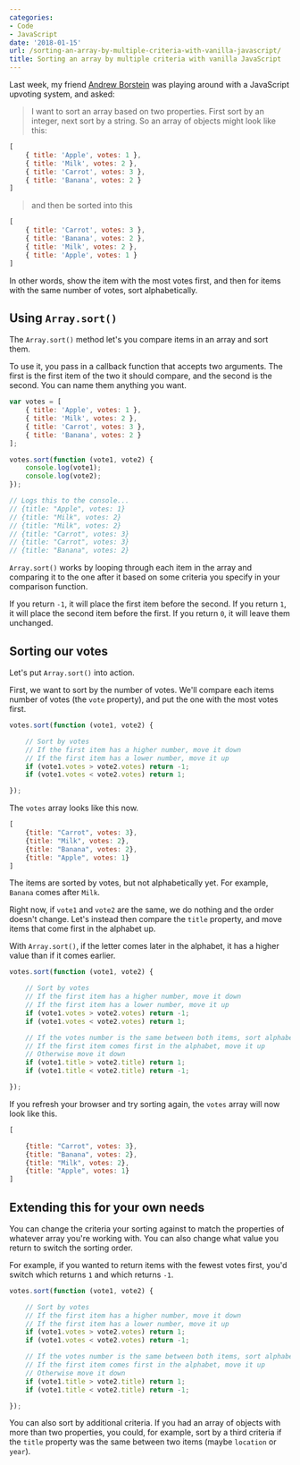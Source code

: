 ```yaml
---
categories:
- Code
- JavaScript
date: '2018-01-15'
url: /sorting-an-array-by-multiple-criteria-with-vanilla-javascript/
title: Sorting an array by multiple criteria with vanilla JavaScript
---
```


Last week, my friend [Andrew Borstein](http://andrewborstein.github.io/portfolio/) was playing around with a JavaScript upvoting system, and asked:

> I want to sort an array based on two properties. First sort by an integer, next sort by a string. So an array of objects might look like this:

```js
[
	{ title: 'Apple', votes: 1 },
	{ title: 'Milk', votes: 2 },
	{ title: 'Carrot', votes: 3 },
	{ title: 'Banana', votes: 2 }
]
```

> and then be sorted into this

```js
[
	{ title: 'Carrot', votes: 3 },
	{ title: 'Banana', votes: 2 },
	{ title: 'Milk', votes: 2 },
	{ title: 'Apple', votes: 1 }
]
```

In other words, show the item with the most votes first, and then for items with the same number of votes, sort alphabetically.

## Using `Array.sort()`

The `Array.sort()` method let's you compare items in an array and sort them.

To use it, you pass in a callback function that accepts two arguments. The first is the first item of the two it should compare, and the second is the second. You can name them anything you want.

```js
var votes = [
	{ title: 'Apple', votes: 1 },
	{ title: 'Milk', votes: 2 },
	{ title: 'Carrot', votes: 3 },
	{ title: 'Banana', votes: 2 }
];

votes.sort(function (vote1, vote2) {
	console.log(vote1);
	console.log(vote2);
});

// Logs this to the console...
// {title: "Apple", votes: 1}
// {title: "Milk", votes: 2}
// {title: "Milk", votes: 2}
// {title: "Carrot", votes: 3}
// {title: "Carrot", votes: 3}
// {title: "Banana", votes: 2}
```

`Array.sort()` works by looping through each item in the array and comparing it to the one after it based on some criteria you specify in your comparison function.

If you return `-1`, it will place the first item before the second. If you return `1`, it will place the second item before the first. If you return `0`, it will leave them unchanged.

## Sorting our votes

Let's put `Array.sort()` into action.

First, we want to sort by the number of votes. We'll compare each items number of votes (the `vote` property), and put the one with the most votes first.

```js
votes.sort(function (vote1, vote2) {

	// Sort by votes
	// If the first item has a higher number, move it down
	// If the first item has a lower number, move it up
	if (vote1.votes > vote2.votes) return -1;
	if (vote1.votes < vote2.votes) return 1;

});
```

The `votes` array looks like this now.

```js
[
	{title: "Carrot", votes: 3},
	{title: "Milk", votes: 2},
	{title: "Banana", votes: 2},
	{title: "Apple", votes: 1}
]
```

The items are sorted by votes, but not alphabetically yet. For example, `Banana` comes after `Milk`.

Right now, if `vote1` and `vote2` are the same, we do nothing and the order doesn't change. Let's instead then compare the `title` property, and move items that come first in the alphabet up.

With `Array.sort()`, if the letter comes later in the alphabet, it has a higher value than if it comes earlier.

```js
votes.sort(function (vote1, vote2) {

	// Sort by votes
	// If the first item has a higher number, move it down
	// If the first item has a lower number, move it up
	if (vote1.votes > vote2.votes) return -1;
	if (vote1.votes < vote2.votes) return 1;

	// If the votes number is the same between both items, sort alphabetically
	// If the first item comes first in the alphabet, move it up
	// Otherwise move it down
	if (vote1.title > vote2.title) return 1;
	if (vote1.title < vote2.title) return -1;

});
```

If you refresh your browser and try sorting again, the `votes` array will now look like this.

```js
[

	{title: "Carrot", votes: 3},
	{title: "Banana", votes: 2},
	{title: "Milk", votes: 2},
	{title: "Apple", votes: 1}
]
```

## Extending this for your own needs

You can change the criteria your sorting against to match the properties of whatever array you're working with. You can also change what value you return to switch the sorting order.

For example, if you wanted to return items with the fewest votes first, you'd switch which returns `1` and which returns `-1`.

```js
votes.sort(function (vote1, vote2) {

	// Sort by votes
	// If the first item has a higher number, move it down
	// If the first item has a lower number, move it up
	if (vote1.votes > vote2.votes) return 1;
	if (vote1.votes < vote2.votes) return -1;

	// If the votes number is the same between both items, sort alphabetically
	// If the first item comes first in the alphabet, move it up
	// Otherwise move it down
	if (vote1.title > vote2.title) return 1;
	if (vote1.title < vote2.title) return -1;

});
```

You can also sort by additional criteria. If you had an array of objects with more than two properties, you could, for example, sort by a third criteria if the `title` property was the same between two items (maybe `location` or `year`).